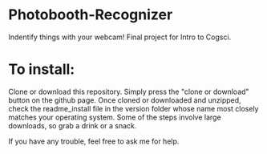 # Photobooth-Recognizer
Indentify things with your webcam! Final project for Intro to Cogsci.

# To install: 

Clone or download this repository.  Simply press the "clone or download" button on the github page.  Once cloned or downloaded and unzipped, check the readme_install file in the version folder whose name most closely matches your operating system.  Some of the steps involve large downloads, so grab a drink or a snack.

If you have any trouble, feel free to ask me for help.
